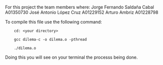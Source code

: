For this project the team members where: 
Jorge Fernando Saldaña Cabal	A01350730
José Antonio López Cruz		A01229152
Arturo Ambriz			A01228798


To compile this file use the following command:


		cd: <your directory>

		gcc dilema-c -o dilema.o -pthread

		./dilema.o

Doing this you will see on your terminal the processs being done.
